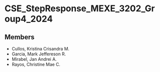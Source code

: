 # CSE_StepResponse_MEXE_3202_Group4_2024


## Members
* Cullos, Kristina Crisandra M.
* Garcia, Mark Jeffereson R.
* Mirabel, Jan Andrei A.
* Rayos, Christine Mae C.
